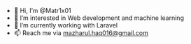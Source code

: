 - 👋 Hi, I’m @Matr1x01
- 👀 I’m interested in Web development and machine learning
- 🌱 I’m currently working with Laravel
- 📫 Reach me via mazharul.haq016@gmail.com

<!---
Matr1x01/Matr1x01 is a ✨ special ✨ repository because its `README.md` (this file) appears on your GitHub profile.
You can click the Preview link to take a look at your changes.
--->
